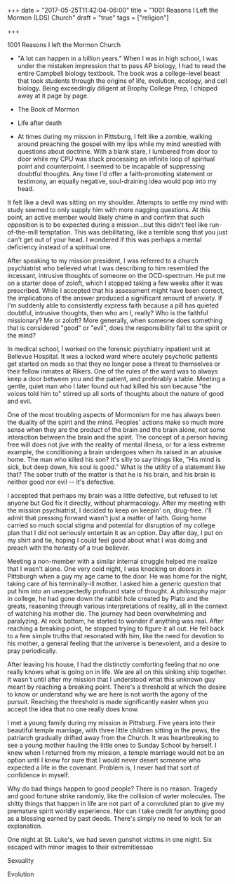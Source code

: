 +++
date = "2017-05-25T11:42:04-06:00"
title = "1001 Reasons I Left the Mormon (LDS) Church"
draft = "true"
tags = ["religion"]

+++


1001 Reasons I left the Mormon Church 


- "A lot can happen in a billion years." When I was in high school, I was under the mistaken impression that to pass AP biology, I had to read the entire Campbell biology textbook. The book was a college-level beast that took students through the origins of life, evolution, ecology, and cell biology. Being exceedingly diligent at Brophy College Prep, I chipped away at it page by page. 


- The Book of Mormon 

- Life after death

- At times during my mission in Pittsburg, I felt like a zombie, walking around preaching the gospel with my lips while my mind wrestled with questions about doctrine. With a blank stare, I lumbered from door to door while my CPU was stuck processing an infinite loop of spiritual point and counterpoint. I seemed to be incapable of suppressing doubtful thoughts. Any time I'd offer a faith-promoting statement or testimony, an equally negative, soul-draining idea would pop into my head. 

It felt like a devil was sitting on my shoulder. Attempts to settle my mind with study seemed to only supply him with more nagging questions. At this point, an active member would likely chime in and confirm that such opposition is to be expected during a mission...but this didn't feel like run-of-the-mill temptation. This was debilitating, like a terrible song that you just can't get out of your head. I wondered if this was perhaps a mental deficiency instead of a spiritual one. 

After speaking to my mission president, I was referred to a church psychiatrist who believed what I was describing to him resembled the incessant, intrusive thoughts of someone on the OCD-spectrum. He put me on a starter dose of zoloft, which I stopped taking a few weeks after it was prescribed. While I accepted that his assessment might have been correct, the implications of the answer produced a significant amount of anxiety. If I'm suddenly able to consistently express faith because a pill has quieted doubtful, intrusive thoughts, then who am I, really? Who is the faithful missionary? Me or zoloft? More generally, when someone does something that is considered "good" or "evil", does the responsibility fall to the spirit or the mind?

In medical school, I worked on the forensic psychiatry inpatient unit at Bellevue Hospital. It was a locked ward where acutely psychotic patients get started on meds so that they no longer pose a threat to themselves or their fellow inmates at Rikers. One of the rules of the ward was to always keep a door between you and the patient, and preferably a table. Meeting a gentle, quiet man who I later found out had killed his son because "the voices told him to" stirred up all sorts of thoughts about the nature of good and evil. 

One of the most troubling aspects of Mormonism for me has always been the duality of the spirit and the mind. Peoples' actions make so much more sense when they are the product of the brain and the brain alone, not some interaction between the brain and the spirit. The concept of a person having free will does not jive with the reality of mental illness, or for a less extreme example, the conditioning a brain undergoes when its raised in an abusive home. The man who killed his son? It's silly to say things like, "His mind is sick, but deep down, his soul is good." What is the utility of a statement like that? The sober truth of the matter is that he is his brain, and his brain is neither good nor evil -- it's defective. 

I accepted that perhaps my brain was a little defective, but refused to let anyone but God fix it directly, without pharmacology. After my meeting with the mission psychiatrist, I decided to keep on keepin' on, drug-free. I'll admit that pressing forward wasn't just a matter of faith. Going home carried so much social stigma and potential for disruption of my college plan that I did not seriously entertain it as an option. Day after day, I put on my shirt and tie, hoping I could feel good about what I was doing and preach with the honesty of a true believer. 

Meeting a non-member with a similar internal struggle helped me realize that I wasn't alone. One very cold night, I was knocking on doors in Pittsburgh when a guy my age came to the door. He was home for the night, taking care of his terminally-ill mother. I asked him a generic question that put him into an unexpectedly profound state of thought. A philosophy major in college, he had gone down the rabbit hole created by Plato and the greats, reasoning through various interpretations of reality, all in the context of watching his mother die. The journey had been overwhelming and paralyzing. At rock bottom, he started to wonder if anything was real. After reaching a breaking point, he stopped trying to figure it all out. He fell back to a few simple truths that resonated with him, like the need for devotion to his mother, a general feeling that the universe is benevolent, and a desire to pray periodically. 

After leaving his house, I had the distinctly comforting feeling that no one really knows what is going on in life. We are all on this sinking ship together. It wasn't until after my mission that I understood what this unknown guy meant by reaching a breaking point. There's a threshold at which the desire to know or understand why we are here is not worth the agony of the pursuit. Reaching the threshold is made significantly easier when you accept the idea that no one really does know. 












I met a young family during my mission in Pittsburg. Five years into their beautiful temple marriage, with three little children sitting in the pews, the patriarch gradually drifted away from the Church. It was heartbreaking to see a young mother hauling the little ones to Sunday School by herself. I knew when I returned from my mission, a temple marriage would not be an option until I knew for sure that I would never desert someone who expected a life in the covenant. Problem is, I never had that sort of confidence in myself. 


Why do bad things happen to good people? There is no reason. Tragedy and good fortune strike randomly, like the collision of water molecules. The shitty things that happen in life are not part of a convoluted plan to give my premature spirit worldly experience. Nor can I take credit for anything good as a blessing earned by past deeds. There's simply no need to look for an explanation. 

One night at St. Luke's, we had seven gunshot victims in one night. Six escaped with minor images to their extremitiessao




Sexuality



Evolution
